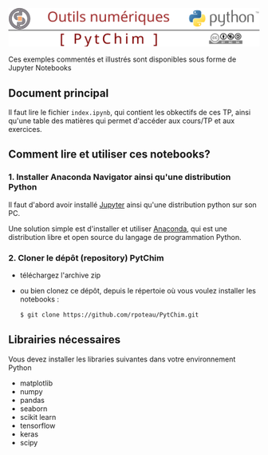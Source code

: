 <a name="top"></a>

[<img width="700px" src="./svg/logoReadme.svg"/>](#top)

Ces exemples commentés et illustrés sont disponibles sous forme de Jupyter Notebooks

## Document principal
Il faut lire le fichier `index.ipynb`, qui contient les obkectifs de ces TP, ainsi qu'une table des matières qui permet d'accéder aux cours/TP et aux exercices.

## Comment lire et utiliser ces notebooks?

### 1. Installer Anaconda Navigator ainsi qu'une distribution Python 
Il faut d'abord avoir installé [Jupyter](https://jupyter.org/) ainsi qu'une distribution python sur son PC. 

Une solution simple est d'installer et utiliser [Anaconda](https://www.anaconda.com/), qui est une distribution libre et open source du langage de programmation Python.

### 2. Cloner le dépôt (repository) PytChim

- téléchargez l'archive zip
- ou bien clonez ce dépôt, depuis le répertoie où vous voulez installer les notebooks :

    ```bash
    $ git clone https://github.com/rpoteau/PytChim.git
    ```

## Librairies nécessaires
Vous devez installer les libraries suivantes dans votre environnement Python

- matplotlib
- numpy
- pandas
- seaborn
- scikit learn
- tensorflow
- keras
- scipy


